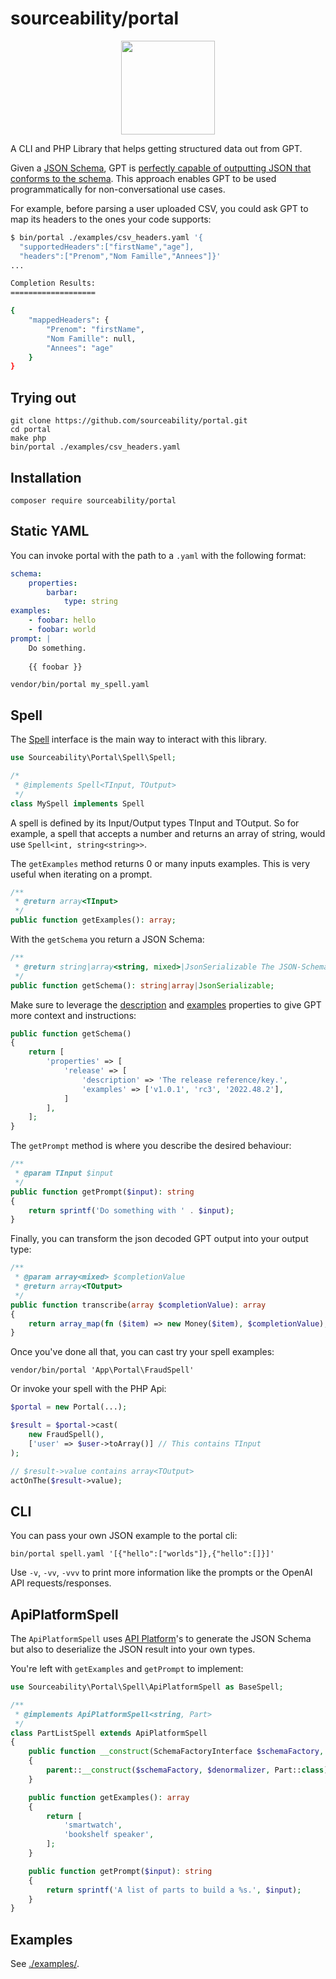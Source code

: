 # sourceability/portal

<p align="center">
<img src="https://user-images.githubusercontent.com/611271/227591267-815bc626-5a78-4332-9129-11b341b6d4ae.png" width="150" />
</p>

A CLI and PHP Library that helps getting structured data out from GPT.

Given a [JSON Schema][json_schema], GPT is [perfectly capable of outputting JSON that conforms to the schema][blog_gpt_json_schema].
This approach enables GPT to be used programmatically for non-conversational use cases.

For example, before parsing a user uploaded CSV, you could ask GPT to map its headers to the ones your code supports:
```bash
$ bin/portal ./examples/csv_headers.yaml '{
  "supportedHeaders":["firstName","age"], 
  "headers":["Prenom","Nom Famille","Annees"]}'
...

Completion Results:
===================

{
    "mappedHeaders": {
        "Prenom": "firstName",
        "Nom Famille": null,
        "Annees": "age"
    }
}
```

## Trying out

```
git clone https://github.com/sourceability/portal.git
cd portal
make php
bin/portal ./examples/csv_headers.yaml
```

## Installation

```
composer require sourceability/portal
```

## Static YAML

You can invoke portal with the path to a `.yaml` with the following format:
```yaml
schema:
    properties:
        barbar:
            type: string
examples:
    - foobar: hello
    - foobar: world
prompt: |
    Do something.
  
    {{ foobar }}
```

```
vendor/bin/portal my_spell.yaml
```

## Spell

The [Spell][Spell.php] interface is the main way to interact with this library.

```php
use Sourceability\Portal\Spell\Spell;

/*
 * @implements Spell<TInput, TOutput>
 */
class MySpell implements Spell
```
A spell is defined by its Input/Output types TInput and TOutput.
So for example, a spell that accepts a number and returns an array of string, would use `Spell<int, string<string>>`.

The `getExamples` method returns 0 or many inputs examples. This is very useful when iterating on a prompt.
```php
/**
 * @return array<TInput>
 */
public function getExamples(): array;
```

With the `getSchema` you return a JSON Schema:
```php
/**
 * @return string|array<string, mixed>|JsonSerializable The JSON-Schema of the desired completion output.
 */
public function getSchema(): string|array|JsonSerializable;
```

Make sure to leverage the [description][json_schema_description] and [examples][json_schema_examples] properties to give GPT more context and instructions:
```php
public function getSchema()
{
    return [
        'properties' => [
            'release' => [
                'description' => 'The release reference/key.',
                'examples' => ['v1.0.1', 'rc3', '2022.48.2'],
            ]
        ],
    ];
}
```

The `getPrompt` method is where you describe the desired behaviour:
```php
/**
 * @param TInput $input
 */
public function getPrompt($input): string
{
    return sprintf('Do something with ' . $input);
}
```

Finally, you can transform the json decoded GPT output into your output type:
```php
/**
 * @param array<mixed> $completionValue
 * @return array<TOutput>
 */
public function transcribe(array $completionValue): array
{
    return array_map(fn ($item) => new Money($item), $completionValue);
}
```

Once you've done all that, you can cast try your spell examples:
```
vendor/bin/portal 'App\Portal\FraudSpell'
```

Or invoke your spell with the PHP Api:
```php
$portal = new Portal(...);

$result = $portal->cast(
    new FraudSpell(),
    ['user' => $user->toArray()] // This contains TInput
);

// $result->value contains array<TOutput>
actOnThe($result->value);
```

## CLI

You can pass your own JSON example to the portal cli:
```
bin/portal spell.yaml '[{"hello":["worlds"]},{"hello":[]}]'
```

Use `-v`, `-vv`, `-vvv` to print more information like the prompts or the OpenAI API requests/responses.

## ApiPlatformSpell

The `ApiPlatformSpell` uses [API Platform][api-platform]'s to generate the JSON Schema but also to deserialize the JSON result into your own types.

You're left with `getExamples` and `getPrompt` to implement:
```php
use Sourceability\Portal\Spell\ApiPlatformSpell as BaseSpell;

/**
 * @implements ApiPlatformSpell<string, Part>
 */
class PartListSpell extends ApiPlatformSpell
{
    public function __construct(SchemaFactoryInterface $schemaFactory, DenormalizerInterface $denormalizer)
    {
        parent::__construct($schemaFactory, $denormalizer, Part::class);
    }

    public function getExamples(): array
    {
        return [
            'smartwatch',
            'bookshelf speaker',
        ];
    }

    public function getPrompt($input): string
    {
        return sprintf('A list of parts to build a %s.', $input);
    }
}
```

## Examples

See [./examples/](./examples).

[json_schema]: https://json-schema.org
[json_schema_description]: https://www.learnjsonschema.com/2020-12/meta-data/description/
[json_schema_examples]: https://www.learnjsonschema.com/2020-12/meta-data/examples/
[blog_gpt_json_schema]: https://blog.humphd.org/pouring-language-through-shape/
[Spell.php]: src/Spell/Spell.php
[api-platform]: https://api-platform.com
